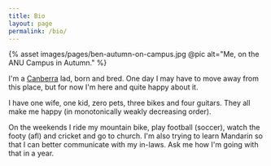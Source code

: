 ```yaml
---
title: Bio
layout: page
permalink: /bio/
---
```


{% asset images/pages/ben-autumn-on-campus.jpg @pic alt="Me, on the ANU Campus in Autumn." %}

I'm a [Canberra](http://en.wikipedia.org/wiki/Canberra) lad, born and
bred. One day I may have to move away from this place, but for now I'm
here and quite happy about it.

I have one wife, one kid, zero pets, three bikes and four guitars. They all make
me happy (in monotonically weakly decreasing order).

On the weekends I ride my mountain bike, play football (soccer), watch the footy
(afl) and cricket and go to church. I'm also trying to learn Mandarin so that I
can better communicate with my in-laws. Ask me how I'm going with that in a
year.
